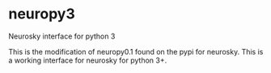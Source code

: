 # neuropy3
Neurosky interface for python 3

This is the modification of neuropy0.1 found on the pypi for neurosky. This is a working interface for neurosky for python 3+.
